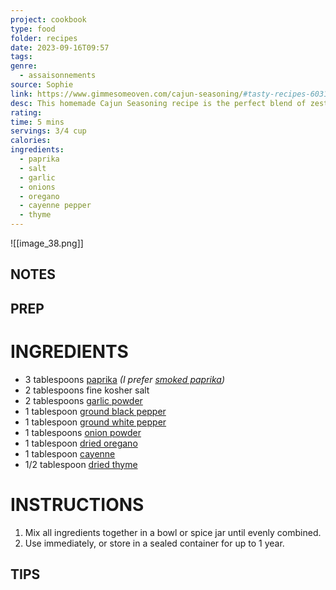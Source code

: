 ```yaml
---
project: cookbook
type: food
folder: recipes
date: 2023-09-16T09:57
tags: 
genre:
  - assaisonnements
source: Sophie
link: https://www.gimmesomeoven.com/cajun-seasoning/#tasty-recipes-60313
desc: This homemade Cajun Seasoning recipe is the perfect blend of zesty, spicy, savory flavors that are sure to kick any dish up a delicious notch.
rating: 
time: 5 mins
servings: 3/4 cup
calories: 
ingredients:
  - paprika
  - salt
  - garlic
  - onions
  - oregano
  - cayenne pepper
  - thyme
---
```


![[image_38.png]]


## NOTES




## PREP


# INGREDIENTS

- 3 tablespoons [paprika](https://amzn.to/37E5OHd) _(I prefer [smoked paprika](https://amzn.to/38Pq6NU))_
- 2 tablespoons fine kosher salt
- 2 tablespoons [garlic powder](https://amzn.to/2OaJSvo)
- 1 tablespoon [ground black pepper](https://amzn.to/2S2JRep)
- 1 tablespoon [ground white pepper](https://amzn.to/2U5IVZb)
- 1 tablespoons [onion powder](https://amzn.to/36wZFes)
- 1 tablespoon [dried oregano](https://amzn.to/2vzDZSl)
- 1 tablespoon [cayenne](https://amzn.to/315SBUQ)
- 1/2 tablespoon [dried thyme](https://amzn.to/38SjRcu)

# INSTRUCTIONS

1. Mix all ingredients together in a bowl or spice jar until evenly combined.
2. Use immediately, or store in a sealed container for up to 1 year.


## TIPS




